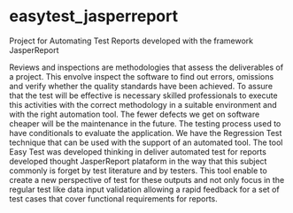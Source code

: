 easytest_jasperreport
=====================

Project for Automating Test Reports developed with the framework JasperReport

Reviews and inspections are methodologies that assess the deliverables of a project. This envolve inspect the software to find out errors, omissions and verify whether the quality standards have been achieved. To assure that the test will be effective is necessary skilled professionals to execute this activities with the correct methodology in a suitable environment and with the right automation tool. The fewer defects we get on software cheaper will be the maintenance in the future. The testing process used to have conditionals to evaluate the application. We have the Regression Test technique that can be used with the support of an automated tool. The tool Easy Test was developed thinking in deliver automated test for reports developed thought JasperReport plataform in the way that this subject commonly is forget by test literature and by testers. This tool enable to create a new perspective of test for these outputs and not only focus in the regular test like data input validation allowing a rapid feedback for a set of test cases that cover functional requirements for reports.